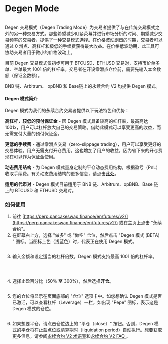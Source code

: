 # Degen Mode

<figure><img src="../../../../.gitbook/assets/Perps Degen Mode-2.jpeg" alt=""><figcaption></figcaption></figure>

Degen 交易模式（Degen Trading Mode）为交易者提供了与在传统交易模式之外的另一种交易方式。那些希望减少盯紧荧幕并进行市场分析的时间、期望减少交易频率的交易者，提供了一种交易模式选择。在价格波动剧烈的时期，交易者可以通过 0 滑点、高杠杆和极低的手续费获得最大收益。在价格低波动期，此工具可协助交易者用于微小的价格波动上。

目前 Degen 交易模式仅初步可用于 BTCUSD、ETHUSD 交易对，支持市价单多单、空单最大 1001 倍的杠杆率。交易者在开设零滑点仓位前，需要先输入本金数额（保证金数额）。

BNB 链、Arbitrum、 opBNB 和 Base链上的永续合约 V2 均提供 Degen 模式。

#### Degen 模式简介 <a href="#degen-mo-shi-de-xing-shi" id="degen-mo-shi-de-xing-shi"></a>

Degen 模式为我们的永续合约交易者提供以下玩法特色和优势：

**高杠杆，较低的预付保证金** - 因 Degen 模式具备较高的杠杆率，最高高达 1001x，用户可以杠杆放大自己的交易策略。借助此模式可以享受更高的收益，而无需支付大量的预付保证金。

**更低的手续费** - 通过零滑点交易（zero-slippage trading），用户可以享受更好的交易体验。用户无需支付开仓费用。这也增加了用户的收益，因为省下来的开仓费现在可以作为保证金使用。

**动态费用结构** - 为 Degen 模式量身定制的平仓动态费用结构，根据盈亏（PnL）收取手续费。有关动态费用结构的更多信息，请点击[此处](degen-mode-dynamic-fee.md)。

**适用的代币对** - Degen 模式目前适用于 BNB 链、Arbitrum、opBNB、Base 链上的 BTCUSD 和 ETHUSD 交易对。

### 如何使用 <a href="#ru-he-shi-yong" id="ru-he-shi-yong"></a>

1. 前往 [https://perp.pancakeswap.finance/en/futures/v2/](https://perp.pancakeswap.finance/en/futures/v2/) 或在主页上点击 "永续合约"。
2. 在屏幕右上方，选择 "做多" 或 "做空" 仓位，然后点击 "Degen 模式 (BETA) " 图标。当图标上色（浅蓝色）时，代表正在使用 Degen 模式。

<figure><img src="https://files.gitbook.com/v0/b/gitbook-x-prod.appspot.com/o/spaces%2F-MHREX7DHcljbY5IkjgJ-3369173170%2Fuploads%2F0HVhehRFToTZRrJGfIhk%2Fdegen%20mode%201.png?alt=media&#x26;token=cd10922c-09d7-4fed-af8a-662044b4a62f" alt=""><figcaption></figcaption></figure>

3. 输入金额和设定适当的杠杆倍数。Degen 模式支持最高 1001 倍的杠杆率。

​

<figure><img src="https://files.gitbook.com/v0/b/gitbook-x-prod.appspot.com/o/spaces%2F-MHREX7DHcljbY5IkjgJ-3369173170%2Fuploads%2FuFyt8vAMbXVPlECrevD9%2Fdegen%20mode%202.png?alt=media&#x26;token=68a31735-d7bc-45ee-8f9e-dc8e36795d38" alt=""><figcaption></figcaption></figure>

4. 选择止盈百分比（50% 至 300%），然后选择**开仓**。

<figure><img src="https://files.gitbook.com/v0/b/gitbook-x-prod.appspot.com/o/spaces%2F-MHREX7DHcljbY5IkjgJ-3369173170%2Fuploads%2FDdaQICjInPdvBDnKRleu%2F%E6%B0%B8%E7%BB%AD%E5%90%88%E7%BA%A6V2%204%20.png?alt=media&#x26;token=f8cba6d8-defa-41f5-bd1b-f95583a279a0" alt=""><figcaption></figcaption></figure>

5. 您的仓位将显示在页面底部的 "仓位" 选项卡中。如您想确认 Degen 模式是否已激活，可以查看杠杆（Leverage）一栏，如出现 "Pepe" 图标，表示这是 Degen 模式的仓位。

<figure><img src="https://files.gitbook.com/v0/b/gitbook-x-prod.appspot.com/o/spaces%2F-MHREX7DHcljbY5IkjgJ-3369173170%2Fuploads%2FA31vJWlZg4Ldm7hV7uiK%2Fimage.png?alt=media&#x26;token=99e8c74d-f665-4c53-b652-87d7f89436af" alt=""><figcaption></figcaption></figure>

6. 如果想要平仓，请点击仓位边上的 "平仓（close）" 按钮。否则，Degen 模式的平仓将在止盈点位或清算期时（liquidation period）自动执行。想要获取更多信息，请参阅[永续合约 V2 术语表](https://app.gitbook.com/o/-MHRKTpKSfYQBsO7YgOo/s/-MHREX7DHcljbY5IkjgJ-3369173170/\~/diff/\~/changes/758/chan-pin/yong-xu-he-yue-jiao-yi/yong-xu-he-yue-jiao-yi-v2/yong-xu-he-yue-v2-shu-yu-biao/\~/overview)和[永续合约 V2 FAQ ](https://app.gitbook.com/o/-MHRKTpKSfYQBsO7YgOo/s/-MHREX7DHcljbY5IkjgJ-3369173170/\~/diff/\~/changes/758/chan-pin/yong-xu-he-yue-jiao-yi/yong-xu-he-yue-jiao-yi-v2/yong-xu-he-yue-v2-faq/\~/overview)。
